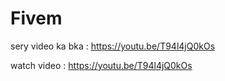 # Fivem

sery video ka bka : https://youtu.be/T94l4jQ0kOs

watch video : https://youtu.be/T94l4jQ0kOs

